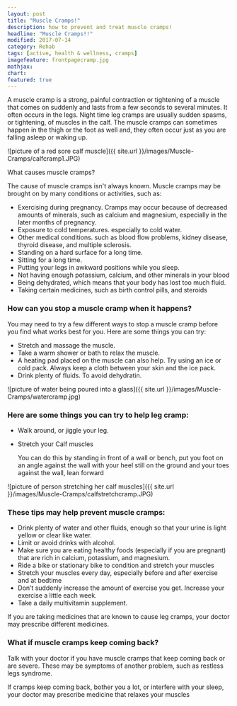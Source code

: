```yaml
---
layout: post
title: "Muscle Cramps!"
description: how to prevent and treat muscle cramps!
headline: "Muscle Cramps!!"
modified: 2017-07-14
category: Rehab
tags: [active, health & wellness, cramps]
imagefeature: frontpagecramp.jpg
mathjax: 
chart:
featured: true
---
```




 
A muscle cramp is a strong, painful contraction or tightening of a muscle that comes on suddenly and 
lasts from a few seconds to several minutes. It often occurs in the legs. 
Night time leg cramps are usually sudden spasms, or tightening, of muscles in the calf. The muscle 
cramps can sometimes happen in the thigh or the foot as well and, they often occur just as you are falling asleep or 
waking up. 

![picture of a red sore calf muscle]({{ site.url }}/images/Muscle-Cramps/calfcramp1.JPG)
 
What causes muscle cramps? 

The cause of muscle cramps isn't always known. Muscle cramps may be brought on by many conditions 
or activities, such as: 
 
+	Exercising during pregnancy. 
	Cramps may occur because of decreased amounts of minerals, such as calcium and magnesium, 
	especially in the later months of pregnancy. 
+	Exposure to cold temperatures.
	especially to cold water. 
+	Other medical conditions.
	such as blood flow problems, kidney disease, thyroid disease, and multiple sclerosis.  
+	Standing on a hard surface for a long time.
+	Sitting for a long time.
+	Putting your legs in awkward positions while you sleep.
+	Not having enough potassium, calcium, and other minerals in your blood
+	Being dehydrated, which means that your body has lost too much fluid.
+	Taking certain medicines, such as birth control pills, and steroids 


### How can you stop a muscle cramp when it happens?

You may need to try a few different ways to stop a muscle cramp before you find what works best for 
you. Here are some things you can try: 
 
 
 
+	Stretch and massage the muscle. 
+	Take a warm shower or bath to relax the muscle. 
+	A heating pad placed on the muscle can also help. Try using an ice or cold pack. Always keep a 
	cloth between your skin and the ice pack. 
+	Drink plenty of fluids. To avoid dehydratin. 

![picture of water being poured into a glass]({{ site.url }}/images/Muscle-Cramps/watercramp.jpg)
 

### Here are some things you can try to help leg cramp: 
 
+	Walk around, or jiggle your leg. 
+	Stretch your Calf muscles 
	
	You can do this by standing in front of a wall or bench, put you foot on an angle against the wall with 
	your heel still on the ground and your toes against the wall, lean forward  
 

 ![picture of person stretching her calf muscles]({{ site.url }}/images/Muscle-Cramps/calfstretchcramp.JPG)

 
### These tips may help prevent muscle cramps: 
 
+	Drink plenty of water and other fluids, enough so that your urine is light yellow or clear like 
	water. 
+	Limit or avoid drinks with alcohol. 
+	Make sure you are eating healthy foods (especially if you are pregnant) that are rich in calcium, 
	potassium, and magnesium. 
+	Ride a bike or stationary bike to condition and stretch your muscles 
+	Stretch  your muscles every day, especially before and after exercise and at bedtime  
+	Don’t suddenly increase the amount of exercise you get. Increase your exercise a little each 
	week.  
+	Take a daily multivitamin supplement. 
 
If you are taking medicines that are known to cause leg cramps, your doctor may prescribe different 
medicines. 
 
 
 
### What if muscle cramps keep coming back? 
 
Talk with your doctor if you have muscle cramps that keep coming back or are severe. These may be 
symptoms of another problem, such as restless legs syndrome. 
 
If cramps keep coming back, bother you a lot, or interfere with your sleep, your doctor may prescribe 
medicine that relaxes your muscles 
 
 
 


